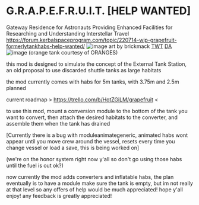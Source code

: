 # G.R.A.P.E.F.R.U.I.T. [HELP WANTED]
 Gateway Residence for Astronauts Providing Enhanced Facilities for Researching and Understanding Interstellar Travel
 https://forum.kerbalspaceprogram.com/topic/220714-wip-grapefruit-formerlytankhabs-help-wanted/
 ![image](https://github.com/dawn0303/GRAPEFRUIT/assets/60470011/9b5b9511-993d-40d4-aeb5-79610992dd64)
 art by brickmack [TWT](https://twitter.com/brickmack) [DA](https://www.deviantart.com/brickmack/art/Go-big-or-go-home-863236039)
 ![image](https://github.com/dawn0303/GRAPEFRUIT/assets/60470011/32652cc9-c6eb-4c6b-bd2a-2150cc524bc5)
(orange tank courtesy of ORANGES)





this mod is designed to simulate the concept of the External Tank Station, an old proposal to use discarded shuttle tanks as large habitats

the mod currently comes with habs for 5m tanks, with 3.75m and 2.5m planned

current roadmap > https://trello.com/b/HotZGiLM/grapefruit <

to use this mod, mount a conversion module to the bottom of the tank you want to convert, then attach the desired habitats to the converter, and assemble them when the tank has drained

[Currently there is a bug with moduleanimategeneric, animated habs wont appear until you move crew around the vessel, resets every time you change vessel or load a save, this is being worked on]

(we're on the honor system right now y'all so don't go using those habs until the fuel is out ok?)

now currently the mod adds converters and inflatable habs, the plan eventually is to have a module make sure the tank is empty, but im not really at that level so any offers of help would be much appreciated!
hope y'all enjoy! any feedback is greatly appreciated!
